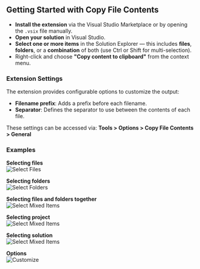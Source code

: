## Getting Started with Copy File Contents

* **Install the extension** via the Visual Studio Marketplace or by opening the `.vsix` file manually.
* **Open your solution** in Visual Studio.
* **Select one or more items** in the Solution Explorer — this includes **files**, **folders**, or a **combination** of both (use Ctrl or Shift for multi-selection).
* Right-click and choose **"Copy content to clipboard"** from the context menu.

### Extension Settings

The extension provides configurable options to customize the output:

* **Filename prefix**: Adds a prefix before each filename.
* **Separator**: Defines the separator to use between the contents of each file.

These settings can be accessed via:
**Tools > Options > Copy File Contents > General**

### Examples

**Selecting files**  
![Select Files](https://github.com/armindogomes/copy-file-contents-extension/blob/main/docs/solution-explorer-files.png?raw=true)

**Selecting folders**  
![Select Folders](https://github.com/armindogomes/copy-file-contents-extension/blob/main/docs/solution-explorer-folder.png?raw=true)

**Selecting files and folders together**  
![Select Mixed Items](https://github.com/armindogomes/copy-file-contents-extension/blob/main/docs/solution-explorer-folder-and-file.png?raw=true)

**Selecting project**  
![Select Mixed Items](https://github.com/armindogomes/copy-file-contents-extension/blob/main/docs/solution-explorer-proj.png?raw=true)

**Selecting solution**  
![Select Mixed Items](https://github.com/armindogomes/copy-file-contents-extension/blob/main/docs/solution-explorer-sln.png?raw=true)

**Options**  
![Customize](https://raw.githubusercontent.com/armindogomes/copy-file-contents-extension/refs/heads/main/docs/tools-options.png)

